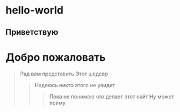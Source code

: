 # hello-world
Приветствую
-----------
Добро пожаловать
================
>Рад вам представить
>Этот шедевр
>>Надеюсь никто этого не увидит
>>>Пока не понимаю что делает этот сайт
>Ну может пойму
